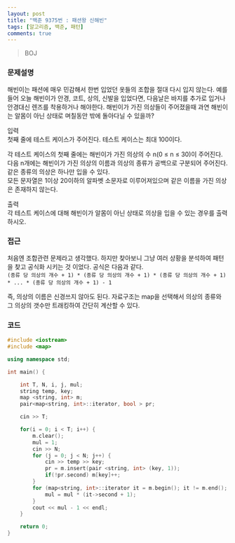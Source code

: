```yaml
---
layout: post
title: "백준 9375번 : 패션왕 신해빈"
tags: [알고리즘, 백준, 패턴]
comments: true
---
```


> BOJ  

### 문제설명  
해빈이는 패션에 매우 민감해서 한번 입었던 옷들의 조합을 절대 다시 입지 않는다. 예를 들어 오늘 해빈이가 안경, 코트, 상의, 신발을 입었다면, 다음날은 바지를 추가로 입거나 안경대신 렌즈를 착용하거나 해야한다. 해빈이가 가진 의상들이 주어졌을때 과연 해빈이는 알몸이 아닌 상태로 며칠동안 밖에 돌아다닐 수 있을까?  

입력  
첫째 줄에 테스트 케이스가 주어진다. 테스트 케이스는 최대 100이다.  

각 테스트 케이스의 첫째 줄에는 해빈이가 가진 의상의 수 n(0 ≤ n ≤ 30)이 주어진다.  
다음 n개에는 해빈이가 가진 의상의 이름과 의상의 종류가 공백으로 구분되어 주어진다. 같은 종류의 의상은 하나만 입을 수 있다.  
모든 문자열은 1이상 20이하의 알파벳 소문자로 이루어져있으며 같은 이름을 가진 의상은 존재하지 않는다.  

출력  
각 테스트 케이스에 대해 해빈이가 알몸이 아닌 상태로 의상을 입을 수 있는 경우를 출력하시오.  

### 접근  
처음엔 조합관련 문제라고 생각했다. 하지만 찾아보니 그냥 여러 상황을 분석하여 패턴을 찾고 공식화 시키는 것 이었다. 공식은 다음과 같다.  
`(종류 당 의상의 개수 + 1) * (종류 당 의상의 개수 + 1) * (종류 당 의상의 개수 + 1) * ... * (종류 당 의상의 개수 + 1) - 1`  

즉, 의상의 이름은 신경쓰지 않아도 된다. 자료구조는 map을 선택해서 의상의 종류와 그 의상의 갯수만 트래킹하여 간단히 계산할 수 있다.

### 코드  
~~~c++
#include <iostream>
#include <map>

using namespace std;

int main() {

    int T, N, i, j, mul;
    string temp, key;
    map <string, int> m;
    pair<map<string, int>::iterator, bool > pr;

    cin >> T;

    for(i = 0; i < T; i++) {
        m.clear();
        mul = 1;
        cin >> N;
        for (j = 0; j < N; j++) {
            cin >> temp >> key;
            pr = m.insert(pair <string, int> (key, 1));
            if(!pr.second) m[key]++;
        }
        for (map<string, int>::iterator it = m.begin(); it != m.end(); it++) {
            mul = mul * (it->second + 1);
        }
        cout << mul - 1 << endl;
    }

    return 0;
}
~~~
